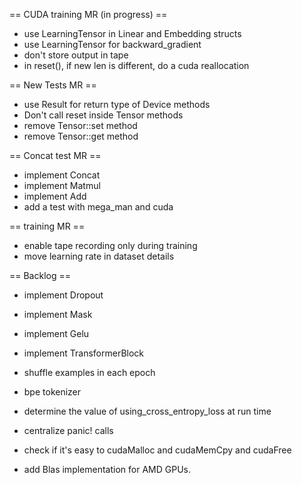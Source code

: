 == CUDA training MR (in progress) ==

- use LearningTensor in Linear and Embedding structs
- use LearningTensor for backward_gradient
- don't store output in tape
- in reset(), if new len is different, do a cuda reallocation

== New Tests MR ==

- use Result for return type of Device methods
- Don't call reset inside Tensor methods
- remove Tensor::set method
- remove Tensor::get method

== Concat test MR ==

- implement Concat
- implement Matmul
- implement Add
- add a test with mega_man and cuda

== training MR ==
- enable tape recording only during training
- move learning rate in dataset details

== Backlog ==
- implement Dropout
- implement Mask
- implement Gelu
- implement TransformerBlock

- shuffle examples in each epoch
- bpe tokenizer

- determine the value of using_cross_entropy_loss at run time
- centralize panic! calls
- check if it's easy to cudaMalloc and cudaMemCpy and cudaFree
- add Blas implementation for AMD GPUs.